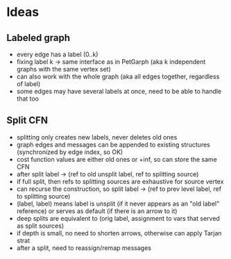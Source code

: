 # Ideas

## Labeled graph

- every edge has a label (0..k)
- fixing label k -> same interface as in PetGarph (aka k independent graphs with the same vertex set)
- can also work with the whole graph (aka all edges together, regardless of label)
- some edges may have several labels at once, need to be able to handle that too

## Split CFN

- splitting only creates new labels, never deletes old ones
- graph edges and messages can be appended to existing structures (synchronized by edge index, so OK)
- cost function values are either old ones or +inf, so can store the same CFN
- after split label -> (ref to old unsplit label, ref to splitting source)
- if full split, then refs to splitting sources are exhaustive for source vertex
- can recurse the construction, so split label -> (ref to prev level label, ref to splitting source)
- (label, label) means label is unsplit (if it never appears as an "old label" reference) or serves as default (if there is an arrow to it)
- deep splits are equivalent to (orig label, assignment to vars that served as split sources)
- if depth is small, no need to shorten arrows, otherwise can apply Tarjan strat
- after a split, need to reassign/remap messages

